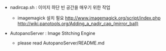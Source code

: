 ﻿- nadircap.sh : 이미지 하단 빈 공간을 매우기 위한 작업
  - imagemagick 설치 필요
  http://www.imagemagick.org/script/index.php
  http://wiki.panotools.org/Adding_a_nadir_cap_(mirror_ball)

- AutopanoServer : Image Stitching Engine
  - please read AutopanoServer/README.md 